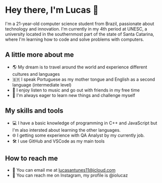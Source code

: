 # Hey there, I'm Lucas 👋

I'm a 21-year-old computer science student from Brazil, passionate about technology and innovation. I'm currently in my 4th period at UNESC, a university located in the southernmost part of the state of Santa Catarina, where I'm learning how to code and solve problems with computers. 

## A little more about me

- 🌎 My dream is to travel around the world and experience different cultures and languages
- 🇧🇷 I speak Portuguese as my mother tongue and English as a second language (intermediate level)
- 🎵 I enjoy listen to music and go out with friends in my free time
- 🚀 I'm always eager to learn new things and challenge myself

## My skills and tools

- 💻 I have a basic knowledge of programming in C++ and JavaScript but I'm also intersted about learning the other languages.
- 🌐 I getting some experience with QA Analyst by my currently job.
- 🛠️ I use GitHub and VSCode as my main tools

## How to reach me

- 📧 You can email me at lucasantunes11@icloud.com
- 💬 You can reach me on Instagram, my profile is @iolucaz

